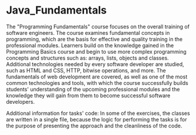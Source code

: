 # Java_Fundamentals
The "Programming Fundamentals" course focuses on the overall training of software engineers. The course examines fundamental concepts in programming, which are the basis for effective and quality training in the professional modules. Learners build on the knowledge gained in the Programming Basics course and begin to use more complex programming concepts and structures such as: arrays, lists, objects and classes. Additional technologies needed by every software developer are studied, such as HTML and CSS, HTTP, bitwise operations, and more. The fundamentals of web development are covered, as well as one of the most common technologies and tools, with which the course successfully builds students' understanding of the upcoming professional modules and the knowledge they will gain from them to become successful software developers.

Additional information for tasks' code: In some of the exercises, the classes are written in a single file, because the logic for performing the tasks is for the purpose of presenting the approach and the cleanliness of the code.
